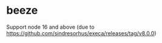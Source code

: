 # beeze

Support node 16 and above (due to https://github.com/sindresorhus/execa/releases/tag/v8.0.0)
